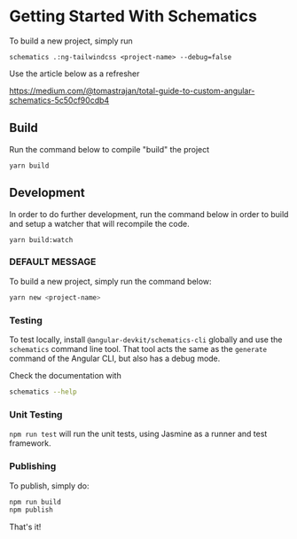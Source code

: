 # Getting Started With Schematics

To build a new project, simply run
<!-- schematics .:ng-tailwindcss menu-rant --debug=false -->
```
schematics .:ng-tailwindcss <project-name> --debug=false
```

Use the article below as a refresher

https://medium.com/@tomastrajan/total-guide-to-custom-angular-schematics-5c50cf90cdb4


## Build
Run the command below to compile "build" the project

```
yarn build
```

## Development

In order to do further development, run the command below in order to build and setup a watcher that will recompile the code.
```
yarn build:watch
```






### DEFAULT MESSAGE

To build a new project, simply run the command below:
```bash
yarn new <project-name>
```


### Testing

To test locally, install `@angular-devkit/schematics-cli` globally and use the `schematics` command line tool. That tool acts the same as the `generate` command of the Angular CLI, but also has a debug mode.

Check the documentation with
```bash
schematics --help
```

### Unit Testing

`npm run test` will run the unit tests, using Jasmine as a runner and test framework.

### Publishing

To publish, simply do:

```bash
npm run build
npm publish
```

That's it!
 